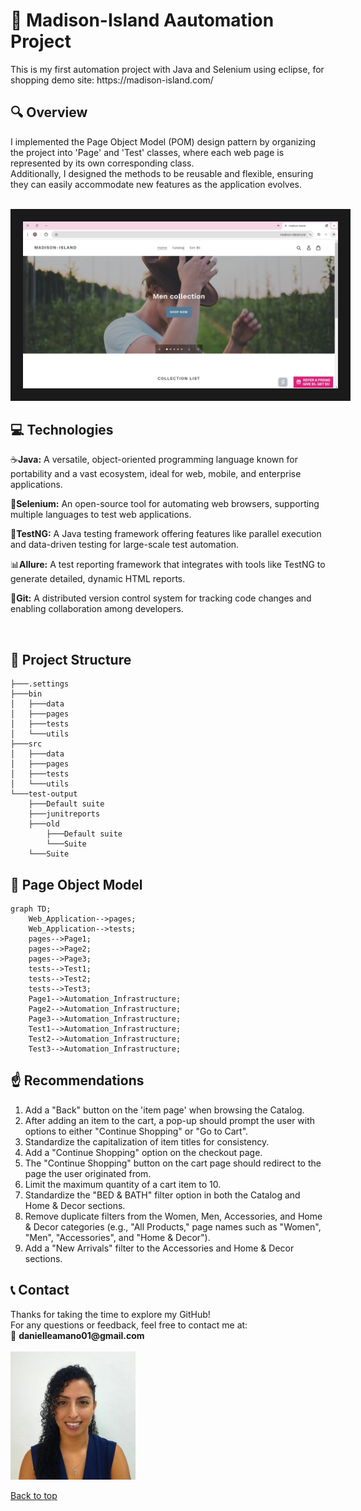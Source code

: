 
<h1> 💯	Madison-Island Aautomation Project</h1>
This is my first automation project with Java and Selenium using eclipse, for shopping demo site: https://madison-island.com/ <br>
<!--Further details can be found on the following website: __  -->

<h2> 🔍 Overview </h2>
I implemented the Page Object Model (POM) design pattern by organizing the project into 'Page' and 'Test' classes, where each web page is represented by its own corresponding class. <br>
Additionally, I designed the methods to be reusable and flexible, ensuring they can easily accommodate new features as the application evolves. <br>
<br>
<p align="center">
<img src="images/website-general.jpeg" alt="A beautiful scenery"  width="780" border="20" >
</p>
<h2>💻 Technologies </h2>
<p>☕<b>Java:</b> A versatile, object-oriented programming language known for portability and a vast ecosystem, ideal for web, mobile, and enterprise applications.<br></p>
<p>💽<b>Selenium:</b> An open-source tool for automating web browsers, supporting multiple languages to test web applications.<br></p>
<p>🧰<b>TestNG:</b> A Java testing framework offering features like parallel execution and data-driven testing for large-scale test automation.<br></p>
<p>📊<b>Allure:</b> A test reporting framework that integrates with tools like TestNG to generate detailed, dynamic HTML reports.<br></p>
<!--<p>🛠️<b>Maven:</b> A build automation tool for managing Java project dependencies, structure, and the build lifecycle.<br></p> -->
<p>🌳<b>Git:</b> A distributed version control system for tracking code changes and enabling collaboration among developers.<br></p>
<!--<p>🤖<b>Jenkins:</b> An open-source automation server for continuous integration and delivery (CI/CD), supporting various tool integrations.<br></p> -->
<br>

<!--<h2>:🎥  Demo </h2>
 -->

<!--<h2>📊 Reports </h2>
 -->

<!-- <h2>📖 User Guide </h2>
Please review this file: https://docs.google.com/document/d/1krdPGVB7Q1rza0lzCrx5gbg1yLOrP-CuVnI-RYg-5f0/edit?usp=sharing
ads the file to GitHub
 -->
 

<h2>📂 Project Structure</h2> 

```
├───.settings
├───bin
│   ├───data
│   ├───pages
│   ├───tests
│   └───utils
├───src
│   ├───data
│   ├───pages
│   ├───tests
│   └───utils
└───test-output
    ├───Default suite
    ├───junitreports
    ├───old
        ├───Default suite
        └───Suite
    └───Suite

  ```

<h2>🌱 Page Object Model</h2> 

```mermaid
graph TD;
    Web_Application-->pages;
    Web_Application-->tests;
    pages-->Page1;
    pages-->Page2;
    pages-->Page3;
    tests-->Test1;
    tests-->Test2;
    tests-->Test3;
    Page1-->Automation_Infrastructure;
    Page2-->Automation_Infrastructure;
    Page3-->Automation_Infrastructure;
    Test1-->Automation_Infrastructure;
    Test2-->Automation_Infrastructure;
    Test3-->Automation_Infrastructure;
```

<h2>☝️ Recommendations</h2>
<ol>
<li> Add a "Back" button on the 'item page' when browsing the Catalog.
<li> After adding an item to the cart, a pop-up should prompt the user with options to either "Continue Shopping" or "Go to Cart".
<li> Standardize the capitalization of item titles for consistency.
<li> Add a "Continue Shopping" option on the checkout page.
<li> The "Continue Shopping" button on the cart page should redirect to the page the user originated from.
<li> Limit the maximum quantity of a cart item to 10.
<li> Standardize the "BED & BATH" filter option in both the Catalog and Home & Decor sections.
<li> Remove duplicate filters from the Women, Men, Accessories, and Home & Decor categories (e.g., "All Products," page names such as "Women", "Men", "Accessories", and "Home & Decor").
<li> Add a "New Arrivals" filter to the Accessories and Home & Decor sections.
</ol>

<h2>📞 Contact</h2>
Thanks for taking the time to explore my GitHub!<br>
For any questions or feedback, feel free to contact me at: <br>
📧 <b>danielleamano01@gmail.com </b><br> 
<br>
<img src="images/Picture3.JPG" alt="A beautiful scenery"  width="200"  >

[Back to top](#top)
